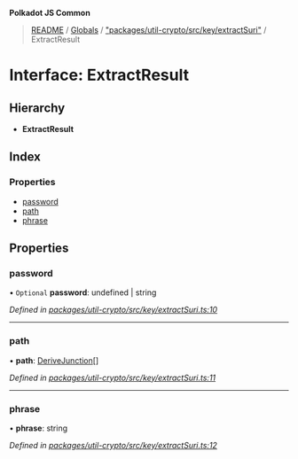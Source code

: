 **Polkadot JS Common**

> [README](../README.md) / [Globals](../globals.md) / ["packages/util-crypto/src/key/extractSuri"](../modules/_packages_util_crypto_src_key_extractsuri_.md) / ExtractResult

# Interface: ExtractResult

## Hierarchy

* **ExtractResult**

## Index

### Properties

* [password](_packages_util_crypto_src_key_extractsuri_.extractresult.md#password)
* [path](_packages_util_crypto_src_key_extractsuri_.extractresult.md#path)
* [phrase](_packages_util_crypto_src_key_extractsuri_.extractresult.md#phrase)

## Properties

### password

• `Optional` **password**: undefined \| string

*Defined in [packages/util-crypto/src/key/extractSuri.ts:10](https://github.com/polkadot-js/common/blob/bd1735ca/packages/util-crypto/src/key/extractSuri.ts#L10)*

___

### path

•  **path**: [DeriveJunction](../classes/_packages_util_crypto_src_key_derivejunction_.derivejunction.md)[]

*Defined in [packages/util-crypto/src/key/extractSuri.ts:11](https://github.com/polkadot-js/common/blob/bd1735ca/packages/util-crypto/src/key/extractSuri.ts#L11)*

___

### phrase

•  **phrase**: string

*Defined in [packages/util-crypto/src/key/extractSuri.ts:12](https://github.com/polkadot-js/common/blob/bd1735ca/packages/util-crypto/src/key/extractSuri.ts#L12)*
